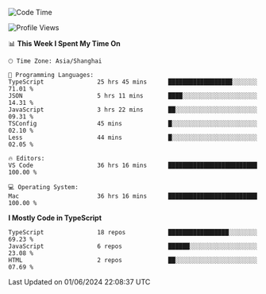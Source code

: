 <!--START_SECTION:waka-->
![Code Time](http://img.shields.io/badge/Code%20Time-6%2C150%20hrs%2041%20mins-blue)

![Profile Views](http://img.shields.io/badge/Profile%20Views-0-blue)

📊 **This Week I Spent My Time On** 

```text
🕑︎ Time Zone: Asia/Shanghai

💬 Programming Languages: 
TypeScript               25 hrs 45 mins      ██████████████████░░░░░░░   71.01 % 
JSON                     5 hrs 11 mins       ████░░░░░░░░░░░░░░░░░░░░░   14.31 % 
JavaScript               3 hrs 22 mins       ██░░░░░░░░░░░░░░░░░░░░░░░   09.31 % 
TSConfig                 45 mins             █░░░░░░░░░░░░░░░░░░░░░░░░   02.10 % 
Less                     44 mins             █░░░░░░░░░░░░░░░░░░░░░░░░   02.05 % 

🔥 Editors: 
VS Code                  36 hrs 16 mins      █████████████████████████   100.00 % 

💻 Operating System: 
Mac                      36 hrs 16 mins      █████████████████████████   100.00 % 
```

**I Mostly Code in TypeScript** 

```text
TypeScript               18 repos            █████████████████░░░░░░░░   69.23 % 
JavaScript               6 repos             ██████░░░░░░░░░░░░░░░░░░░   23.08 % 
HTML                     2 repos             ██░░░░░░░░░░░░░░░░░░░░░░░   07.69 % 
```




 Last Updated on 01/06/2024 22:08:37 UTC
<!--END_SECTION:waka-->
